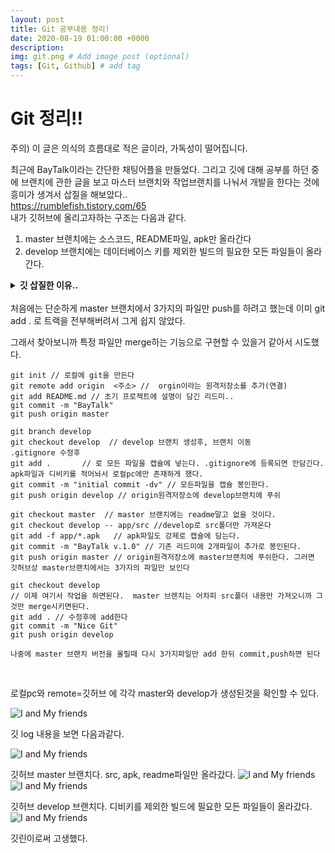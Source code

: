 ```yaml
---
layout: post
title: Git 공부내용 정리!
date: 2020-08-19 01:00:00 +0000
description: 
img: git.png # Add image post (optional)
tags: [Git, Github] # add tag
---
```

# Git 정리!!
주의) 이 글은 의식의 흐름대로 적은 글이라, 가독성이 떨어집니다.


최근에 BayTalk이라는 간단한 채팅어플을 만들었다. 그리고 깃에 대해 공부를 하던 중에 브랜치에 관한 글을 보고 마스터 브랜치와 작업브랜치를 나눠서 개발을 한다는 것에 흥미가 생겨서 삽질을 해보았다..  
<https://rumblefish.tistory.com/65>
<br>
내가 깃허브에 올리고자하는 구조는 다음과 같다.
1. master 브랜치에는 소스코드, README파일, apk만 올라간다 
2. develop 브랜치에는 데이터베이스 키를 제외한 빌드의 필요한 모든 파일들이 올라간다.



<details>
    <summary><b>깃 삽질한 이유..</b></summary>


로컬PC기준에서
.gitignore에 디비키를 제외를 하고 새로운 브랜치를 만들었다.<br>
생각대로라면 새로운 브랜치에는 디비키가 없어야 하는데 실제로는 그대로 있는 것이다.<br>
그래서 아무생각없이 삭제를 했다.<br>
그리고 마스터 브랜치로 가보니까 디비키가 사라졌다!<br>
이 사건으로 인해 깃에 대해 더 공부를 하게 된거같다.
<br>
그 전에는 git add . 나 git commit을 마구마구 남발하며 깃을 써왔다.<br>
하지만 이날 삽질을 많이해서 이제는 이해를 했다.<br>
나만의 방식으로 정리하자면..<br>
우선 git add 는 파일들을 깃에 담는다,트랙한다, 깃 위에 올린다 등등 으로 해석할 수 있다.<br>
git commit 은 add로 올려진 파일들을 하나의 캡슐로 만든다는 것이다.<br>
<br>
이를 토대로 위 사건을 해석했다.<br>
.gitignore에 있는 파일은 git add 로 트랙이 되지않는다.<br>
즉 git이라는 캡슐안에 넣지 못하는것이다.<br>
여기서 나는 디비키를 넣었기 때문에 이 디비키는 로컬PC에만 존재하는것이고 git 캡슐에 담겨있지 않았던 내용이다.
<br>
그래서 새로운 브랜치로 가도 키 파일은 보이는게 당연하고 키 파일은 새로운 브랜치에 속한것도 아니다. <br>이 어느 git캡슐에도 속하지 않은 파일을 삭제했으니.. 그냥 사라진것이다.
<br>
그럼 별개로 만약 마스터 브랜치에는 1.txt가 있는데 새로운 브랜치에서는 이를 삭제하고 싶다면 어떻게 할까?
<br>
마스터 브랜치에서 add . 로 현재폴더의 모든 내용을 캡슐에 넣고 commit으로 캡슐을 봉인한다. <br>그후 새로운 브랜치를 만들고 보면 1.txt가 있을것이다. 이때 이를 삭제하고 바로 마스터 브랜치로 가면 에러가 난다.<br>

1.txt를 삭제하고 commit으로 브랜치를 꼭 캡슐 봉인한뒤 보면<br>
master에는 1.txt가 있고 새로운 브랜치에는 없는것을 확인할 수 있다
</details>



<br>
처음에는 단순하게 master 브랜치에서 3가지의 파일만 push를 하려고 했는데  
이미 git add . 로  트랙을 전부해버려서 그게 쉽지 않았다.

그래서 찾아보니까 특정 파일만 merge하는 기능으로 구현할 수 있을거 같아서 시도했다.

```git
git init // 로컬에 git을 만든다
git remote add origin  <주소> //  orgin이라는 원격저장소를 추가(연결) 
git add README.md // 초기 프로젝트에 설명이 담긴 리드미..
git commit -m "BayTalk"
git push origin master

git branch develop 
git checkout develop  // develop 브랜치 생성후, 브랜치 이동
.gitignore 수정후
git add .       // 로 모든 파일을 캡슐에 넣는다. .gitignore에 등록되면 안담긴다. apk파일과 디비키를 적어놔서 로컬pc에만 존재하게 했다.
git commit -m "initial commit -dv" // 모든파일을 캡슐 봉인한다.
git push origin develop // origin원격저장소에 develop브랜치에 푸쉬

git checkout master  // master 브랜치에는 readme말고 없을 것이다.
git checkout develop -- app/src //develop로 src폴더만 가져온다
git add -f app/*.apk   // apk파일도 강제로 캡슐에 담는다.
git commit -m "BayTalk v.1.0" // 기존 리드미에 2개파일이 추가로 봉인된다.
git push origin master // origin원격저장소에 master브랜치에 푸쉬한다. 그러면 깃허브상 master브랜치에서는 3가지의 파일만 보인다

git checkout develop
// 이제 여기서 작업을 하면된다.  master 브랜치는 어차피 src폴더 내용만 가져오니까 그것만 merge시키면된다.
git add . // 수정후에 add한다
git commit -m "Nice Git"
git push origin develop

나중에 master 브랜치 버전을 올릴때 다시 3가지파일만 add 한뒤 commit,push하면 된다
```
<br>

로컬pc와 remote=깃허브 에 각각 master와 develop가 생성된것을 확인할 수 있다.

![I and My friends]({{site.baseurl}}/assets/img/git/remote.png)



깃 log 내용을 보면 다음과같다.

![I and My friends]({{site.baseurl}}/assets/img/git/tree.png)

깃허브 master 브랜치다. src, apk, readme파일만 올라갔다.
![I and My friends]({{site.baseurl}}/assets/img/git/f.png)
![I and My friends]({{site.baseurl}}/assets/img/git/f2.png)

깃허브 develop 브랜치다. 디비키를 제외한 빌드에 필요한 모든 파일들이  올라갔다.
![I and My friends]({{site.baseurl}}/assets/img/git/gg.png)


깃린이로써 고생했다.